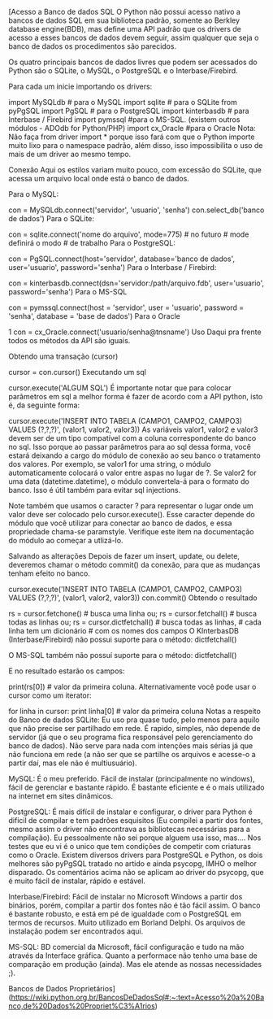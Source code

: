 [Acesso a Banco de dados SQL
O Python não possui acesso nativo a bancos de dados SQL em sua biblioteca padrão, somente ao Berkley database engine(BDB), mas define uma API padrão que os drivers de acesso a esses bancos de dados devem seguir, assim qualquer que seja o banco de dados os procedimentos são parecidos.

Os quatro principais bancos de dados livres que podem ser acessados do Python são o SQLite, o MySQL, o PostgreSQL e o Interbase/Firebird.

Para cada um inicie importando os drivers:

import MySQLdb # para o MySQL
import sqlite # para o SQLite
from pyPgSQL import PgSQL # para o PostgreSQL
import kinterbasdb # para Interbase / Firebird
import pymssql #para o MS-SQL. (existem outros módulos - ADOdb for Python/PHP)
import cx_Oracle #para o Oracle
Nota: Não faça from driver import \* porque isso fará com que o Python importe muito lixo para o namespace padrão, além disso, isso impossibilita o uso de mais de um driver ao mesmo tempo.

Conexão
Aqui os estilos variam muito pouco, com excessão do SQLite, que acessa um arquivo local onde está o banco de dados.

Para o MySQL:

con = MySQLdb.connect('servidor', 'usuario', 'senha')
con.select_db('banco de dados')
Para o SQLite:

con = sqlite.connect('nome do arquivo', mode=775) # no futuro # mode definirá o modo # de trabalho
Para o PostgreSQL:

con = PgSQL.connect(host='servidor',
database='banco de dados',
user='usuario',
password='senha')
Para o Interbase / Firebird:

con = kinterbasdb.connect(dsn='servidor:/path/arquivo.fdb',
user='usuario',
password='senha')
Para o MS-SQL

con = pymssql.connect(host = 'servidor',
user = 'usuario',
password = 'senha',
database = 'base de dados')
Para o Oracle

1 con = cx_Oracle.connect('usuario/senha@tnsname')
Uso
Daqui pra frente todos os métodos da API são iguais.

Obtendo uma transação (cursor)

cursor = con.cursor()
Executando um sql

cursor.execute('ALGUM SQL')
É importante notar que para colocar parâmetros em sql a melhor forma é fazer de acordo com a API python, isto é, da seguinte forma:

cursor.execute('INSERT INTO TABELA (CAMPO1, CAMPO2, CAMPO3) VALUES (?,?,?)', (valor1, valor2, valor3))
As variáveis valor1, valor2 e valor3 devem ser de um tipo compatível com a coluna correspondente do banco no sql. Isso porque ao passar parâmetros para ao sql dessa forma, você estará deixando a cargo do módulo de conexão ao seu banco o tratamento dos valores. Por exemplo, se valor1 for uma string, o módulo automaticamente colocará o valor entre aspas no lugar de ?. Se valor2 for uma data (datetime.datetime), o módulo convertela-á para o formato do banco. Isso é útil também para evitar sql injections.

Note também que usamos o caracter ? para representar o lugar onde um valor deve ser colocado pelo cursor.execute(). Esse caracter depende do módulo que você utilizar para conectar ao banco de dados, e essa propriedade chama-se paramstyle. Verifique este item na documentação do módulo ao começar a utlizá-lo.

Salvando as alterações
Depois de fazer um insert, update, ou delete, deveremos chamar o método commit() da conexão, para que as mudanças tenham efeito no banco.

cursor.execute('INSERT INTO TABELA (CAMPO1, CAMPO2, CAMPO3) VALUES (?,?,?)', (valor1, valor2, valor3))
con.commit()
Obtendo o resultado

rs = cursor.fetchone() # busca uma linha ou;
rs = cursor.fetchall() # busca todas as linhas ou;
rs = cursor.dictfetchall() # busca todas as linhas, # cada linha tem um dicionário # com os nomes dos campos
O KInterbasDB (Interbase/Firebird) não possui suporte para o método: dictfetchall()

O MS-SQL também não possuí suporte para o método: dictfetchall()

E no resultado estarão os campos:

print(rs[0]) # valor da primeira coluna.
Alternativamente você pode usar o cursor como um iterator:

for linha in cursor:
print linha[0] # valor da primeira coluna
Notas a respeito do Banco de dados
SQLite: Eu uso pra quase tudo, pelo menos para aquilo que não precise ser partilhado em rede. É rapido, simples, não depende de servidor (já que o seu programa fica responsável pelo gerenciamento do banco de dados). Não serve para nada com intenções mais sérias já que não funciona em rede (a não ser que se partilhe os arquivos e acesse-o a partir daí, mas ele não é multiusuário).

MySQL: É o meu preferido. Fácil de instalar (principalmente no windows), fácil de gerenciar e bastante rápido. É bastante eficiente e é o mais utilizado na internet em sites dinâmicos.

PostgreSQL: É mais difícil de instalar e configurar, o driver para Python é dificil de compilar e tem padrões esquisitos (Eu compilei a partir dos fontes, mesmo assim o driver não encontrava as bibliotecas necessárias para a compilação). Eu pessoalmente não sei porque alguem usa isso, mas.... Nos testes que eu vi é o unico que tem condições de competir com criaturas como o Oracle. Existem diversos drivers para PostgreSQL e Python, os dois melhores são pyPgSQL tratado no artido e ainda psycopg, IMHO o melhor disparado. Os comentários acima não se aplicam ao driver do psycopg, que é muito fácil de instalar, rápido e estável.

Interbase/Firebird: Fácil de instalar no Microsoft Windows a partir dos binários, porém, compilar a partir dos fontes não é tão fácil assim. O banco é bastante robusto, e está em pé de igualdade com o PostgreSQL em termos de recursos. Muito utilizado em Borland Delphi. Os arquivos de instalação podem ser encontrados aqui.

MS-SQL: BD comercial da Microsoft, fácil configuração e tudo na mão através da Interface gráfica. Quanto a performace não tenho uma base de comparação em produção (ainda). Mas ele atende as nossas necessidades ;).

Bancos de Dados Proprietários](https://wiki.python.org.br/BancosDeDadosSql#:~:text=Acesso%20a%20Banco,de%20Dados%20Propriet%C3%A1rios)
